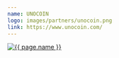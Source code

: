 ```yaml
---
name: UNOCOIN
logo: images/partners/unocoin.png
link: https://www.unocoin.com/
---
```


<a target="_blank" class="sixteen wide mobile five wide tablet three wide computer column inverted partner-div" href="{{ page.link }}">
    <img src="{{ page.logo }}" alt="{{ page.name }}" class="ui large image">
</a>